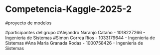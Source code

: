 # Competencia-Kaggle-2025-2

#proyecto de modelos

#participantes del grupo
#Alejandro Naranjo Cataño - 1018227266 - Ingeniería de Sistemas
#Simon Correa Rios - 1033179644 - Ingeniería de Sistemas
#Ana Maria Granada Rodas - 1000758426 - Ingeniería de Sistemas
